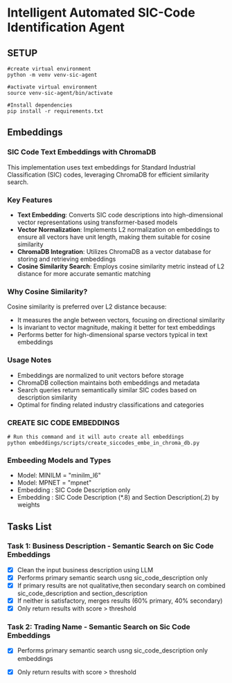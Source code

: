 # Intelligent Automated SIC-Code Identification Agent

## SETUP 

```
#create virtual environment
python -m venv venv-sic-agent   

#activate virtual environment
source venv-sic-agent/bin/activate 

#Install dependencies
pip install -r requirements.txt   
```

## Embeddings
### SIC Code Text Embeddings with ChromaDB

This implementation uses text embeddings for Standard Industrial Classification (SIC) codes, leveraging ChromaDB for efficient similarity search.

### Key Features

- **Text Embedding**: Converts SIC code descriptions into high-dimensional vector representations using transformer-based models
- **Vector Normalization**: Implements L2 normalization on embeddings to ensure all vectors have unit length, making them suitable for cosine similarity
- **ChromaDB Integration**: Utilizes ChromaDB as a vector database for storing and retrieving embeddings
- **Cosine Similarity Search**: Employs cosine similarity metric instead of L2 distance for more accurate semantic matching

### Why Cosine Similarity?

Cosine similarity is preferred over L2 distance because:
- It measures the angle between vectors, focusing on directional similarity
- Is invariant to vector magnitude, making it better for text embeddings
- Performs better for high-dimensional sparse vectors typical in text embeddings

### Usage Notes

- Embeddings are normalized to unit vectors before storage
- ChromaDB collection maintains both embeddings and metadata
- Search queries return semantically similar SIC codes based on description similarity
- Optimal for finding related industry classifications and categories

### CREATE SIC CODE EMBEDDINGS
```
# Run this command and it will auto create all embeddings
python embeddings/scripts/create_siccodes_embe_in_chroma_db.py
```

### Embeeding Models and Types
* Model: MINILM = "minilm_l6"
* Model: MPNET = "mpnet"
* Embedding : SIC Code Description only 
* Embedding : SIC Code Description (*.8) and Section Description(.2) by weights



## Tasks List

### Task 1: Business Description - Semantic Search on Sic Code Embeddings 
- [x] Clean the input business description using LLM
- [x] Performs primary semantic search usng sic_code_description only
- [x] If primary results are not qualitative,then secondary search on combined sic_code_description and section_description
- [x] If neither is satisfactory, merges results (60% primary, 40% secondary)
- [x] Only return results with score > threshold

### Task 2: Trading Name - Semantic Search on Sic Code Embeddings 
- [x] Performs primary semantic search usng sic_code_description only embeddings
- [x] Only return results with score > threshold


